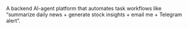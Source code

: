 A backend AI-agent platform that automates task workflows like “summarize daily news + generate stock insights + email me + Telegram alert”.

